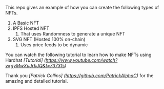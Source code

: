 This repo gives an example of how you can create the following types of NFTs.

1. A Basic NFT
2. IPFS Hosted NFT 
   1. That uses Randomness to generate a unique NFT
3. SVG NFT (Hosted 100% on-chain) 
   1. Uses price feeds to be dynamic

You can watch the following tutorial to learn how to make NFTs using Hardhat  *[Tutorial] (https://www.youtube.com/watch?v=gyMwXuJrbJQ&t=73731s)*

Thank you *[Patrick Collins] (https://github.com/PatrickAlphaC)* for the amazing and detailed tutorial.